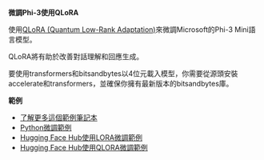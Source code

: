**微調Phi-3使用QLoRA**

使用[QLoRA (Quantum Low-Rank Adaptation)](https://github.com/artidoro/qlora)來微調Microsoft的Phi-3 Mini語言模型。

QLoRA將有助於改善對話理解和回應生成。

要使用transformers和bitsandbytes以4位元載入模型，你需要從源頭安裝accelerate和transformers，並確保你擁有最新版本的bitsandbytes庫。

**範例**
- [了解更多這個範例筆記本](../../../../code/04.Finetuning/Phi_3_Inference_Finetuning.ipynb)
- [Python微調範例](../../../../code/04.Finetuning/FineTrainingScript.py)
- [Hugging Face Hub使用LORA微調範例](../../../../code/04.Finetuning/Phi-3-finetune-lora-python.ipynb)
- [Hugging Face Hub使用QLORA微調範例](../../../../code/04.Finetuning/Phi-3-finetune-qlora-python.ipynb)

